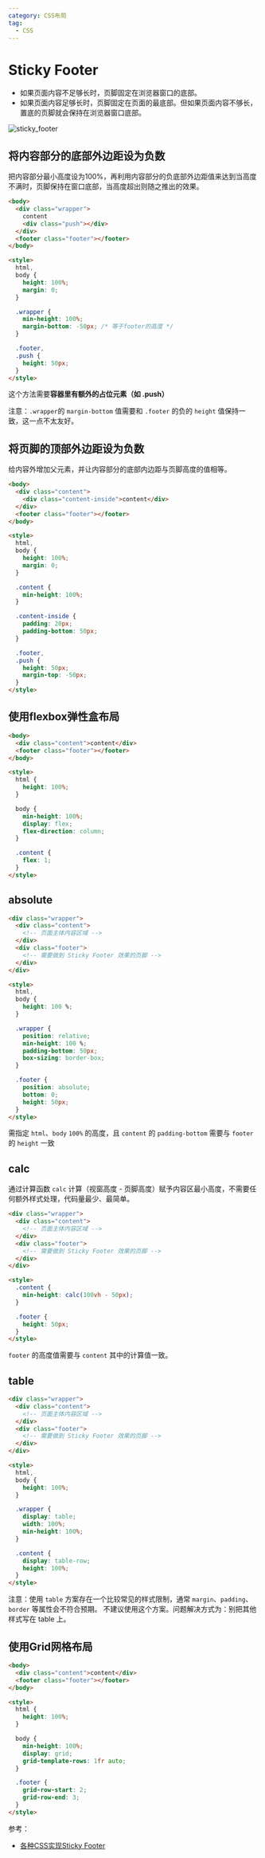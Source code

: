 ```yaml
---
category: CSS布局
tag:
  - CSS
---
```


# Sticky Footer

- 如果页面内容不足够长时，页脚固定在浏览器窗口的底部。
- 如果页面内容足够长时，页脚固定在页面的最底部。但如果页面内容不够长，置底的页脚就会保持在浏览器窗口底部。

![sticky_footer](./files/images/sticky_footer.drawio.png)

## 将内容部分的底部外边距设为负数

把内容部分最小高度设为100%，再利用内容部分的负底部外边距值来达到当高度不满时，页脚保持在窗口底部，当高度超出则随之推出的效果。

```html
<body>
  <div class="wrapper">
    content
    <div class="push"></div>
  </div>
  <footer class="footer"></footer>
</body>

<style>
  html,
  body {
    height: 100%;
    margin: 0;
  }

  .wrapper {
    min-height: 100%;
    margin-bottom: -50px; /* 等于footer的高度 */
  }

  .footer,
  .push {
    height: 50px;
  }
</style>
```

这个方法需要**容器里有额外的占位元素（如 .push）**

注意：`.wrapper`的 `margin-bottom` 值需要和 `.footer` 的负的 `height` 值保持一致，这一点不太友好。

## 将页脚的顶部外边距设为负数

给内容外增加父元素，并让内容部分的底部内边距与页脚高度的值相等。

```html
<body>
  <div class="content">
    <div class="content-inside">content</div>
  </div>
  <footer class="footer"></footer>
</body>

<style>
  html,
  body {
    height: 100%;
    margin: 0;
  }

  .content {
    min-height: 100%;
  }

  .content-inside {
    padding: 20px;
    padding-bottom: 50px;
  }

  .footer,
  .push {
    height: 50px;
    margin-top: -50px;
  }
</style>
```

## 使用flexbox弹性盒布局

```html
<body>
  <div class="content">content</div>
  <footer class="footer"></footer>
</body>

<style>
  html {
    height: 100%;
  }

  body {
    min-height: 100%;
    display: flex;
    flex-direction: column;
  }

  .content {
    flex: 1;
  }
</style>
```

## absolute

```html
<div class="wrapper">
  <div class="content">
    <!-- 页面主体内容区域 -->
  </div>
  <div class="footer">
    <!-- 需要做到 Sticky Footer 效果的页脚 -->
  </div>
</div>

<style>
  html,
  body {
    height: 100 %;
  }

  .wrapper {
    position: relative;
    min-height: 100 %;
    padding-bottom: 50px;
    box-sizing: border-box;
  }

  .footer {
    position: absolute;
    bottom: 0;
    height: 50px;
  }
</style>
```

需指定 `html`、`body` `100%` 的高度，且 `content` 的 `padding-bottom` 需要与 `footer` 的 `height` 一致

## calc

通过计算函数 `calc` 计算（视窗高度 - 页脚高度）赋予内容区最小高度，不需要任何额外样式处理，代码量最少、最简单。

```html
<div class="wrapper">
  <div class="content">
    <!-- 页面主体内容区域 -->
  </div>
  <div class="footer">
    <!-- 需要做到 Sticky Footer 效果的页脚 -->
  </div>
</div>

<style>
  .content {
    min-height: calc(100vh - 50px);
  }

  .footer {
    height: 50px;
  }
</style>
```

`footer` 的高度值需要与 `content` 其中的计算值一致。

## table

```html
<div class="wrapper">
  <div class="content">
    <!-- 页面主体内容区域 -->
  </div>
  <div class="footer">
    <!-- 需要做到 Sticky Footer 效果的页脚 -->
  </div>
</div>

<style>
  html,
  body {
    height: 100%;
  }

  .wrapper {
    display: table;
    width: 100%;
    min-height: 100%;
  }

  .content {
    display: table-row;
    height: 100%;
  }
</style>
```

注意：使用 `table` 方案存在一个比较常见的样式限制，通常 `margin`、`padding`、`border` 等属性会不符合预期。 不建议使用这个方案。问题解决方式为：别把其他样式写在 table 上。

## 使用Grid网格布局

```html
<body>
  <div class="content">content</div>
  <footer class="footer"></footer>
</body>

<style>
  html {
    height: 100%;
  }

  body {
    min-height: 100%;
    display: grid;
    grid-template-rows: 1fr auto;
  }

  .footer {
    grid-row-start: 2;
    grid-row-end: 3;
  }
</style>
```

参考：

- [各种CSS实现Sticky Footer](https://mp.weixin.qq.com/s?__biz=MzU0OTE3MjE1Mw%3D%3D&mid=2247483693&idx=1&sn=ea846c8a1b404a8a0aa5a5175059e0f4&chksm=fbb2a7fbccc52eed1b62f21503d93449c8425c464d5b4ac576facadf560f95ab9ea8aca5484b&mpshare=1&scene=23&srcid=1120MlKsKxWYxEsbttZ5V0CO)

